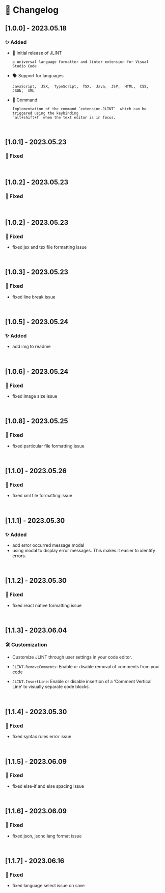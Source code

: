# 📝 Changelog

## [1.0.0] - 2023.05.18

### ✨ Added

- 🚀 Initial release of JLINT

      a universal language formatter and linter extension for Visual Studio Code


- 🗣️ Support for languages

      JavaScript,  JSX,  TypeScript,  TSX,  Java,  JSP,  HTML,  CSS,  JSON,  XML


- 🎨 Command

      Implementation of the command `extension.JLINT`  which can be triggered using the keybinding
      `alt+shift+f` when the text editor is in focus.

<br/>

## [1.0.1] - 2023.05.23

### 🐛 Fixed

<br/>

## [1.0.2] - 2023.05.23

### 🐛 Fixed

<br/>

## [1.0.2] - 2023.05.23

### 🐛 Fixed
  - fixed jsx and tsx file formatting issue

<br/>

## [1.0.3] - 2023.05.23

### 🐛 Fixed
  - fixed line break issue

<br/>

## [1.0.5] - 2023.05.24

### ✨ Added
  - add img to readme

<br/>

## [1.0.6] - 2023.05.24

### 🐛 Fixed
  - fixed image size issue

<br/>

## [1.0.8] - 2023.05.25

### 🐛 Fixed
  - fixed particular file formatting issue

<br/>

## [1.1.0] - 2023.05.26

### 🐛 Fixed
  - fixed xml file formatting issue

<br/>

## [1.1.1] - 2023.05.30

### ✨ Added
  - add error occurred message modal
  - using modal to display error messages. This makes it easier to
    identify errors.

<br/>

## [1.1.2] - 2023.05.30

### 🐛 Fixed
  - fixed react native formatting issue

<br/>

## [1.1.3] - 2023.06.04

### 🛠️ Customization
  - Customize JLINT through user settings in your code editor.

  - `JLINT.RemoveComments`: Enable or disable removal of comments from your code
  - `JLINT.InsertLine`: Enable or disable insertion of a 'Comment Vertical Line' to
    visually separate code blocks.

<br/>

## [1.1.4] - 2023.05.30

### 🐛 Fixed
  - fixed syntax rules error issue

<br/>

## [1.1.5] - 2023.06.09

### 🐛 Fixed
  - fixed else-if and else spacing issue

<br/>

## [1.1.6] - 2023.06.09

### 🐛 Fixed
  - fixed json, jsonc lang format issue

<br/>

## [1.1.7] - 2023.06.16

### 🐛 Fixed
  - fixed language select issue on save

